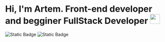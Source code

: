 # Hi, I'm Artem. Front-end developer and begginer FullStack Developer <img src="https://github.com/blackcater/blackcater/raw/main/images/Hi.gif" height="32"/></h1>

![Static Badge](https://img.shields.io/badge/I%60m%20Artem-black?logo=superuser&color=fff)
![Static Badge](https://img.shields.io/badge/MyStack%20--%3E-black?color=%23FF7400)


